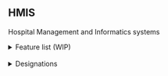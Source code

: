 ## HMIS

Hospital Management and Informatics systems

<details>
<summary>Feature list (WIP)</summary>
<br>

OPD (OUT Patient Department)

- Come -> Consult -> Go
- Appointments/ Single Time Interactions
- Discrete History management

<br>

IPD (IN Patient Department)

- Admission -> Discharge -> Followup
- Continuous Patient Journey
- Department Specific
- Operations and surgeries management

<br>

Inventory

1. Consumables
   - Medicines (Tabs, Syrups)
   - Non Medicines (Injections, Dressings, Saline, Gloves, Tape, Pipe, etc...)
2. Non Consumables (Fans, Chairs, Tables, etc...)

<br>

Lab Management

- Scannable Test Reports to generate e-docs or integrate with testing softwares
- Test Reports

<br>

Insights and Analytics

- How your hospital is performing

<br>

Tracking and Behaviour

- Patient Navigation
- Patient Behaviour
- Patient Journey
- Patient Satisfaction

<br>

Payments

- Payment Integration
- Skip-able/Configurable Payments

<br>

Hospital Package Creator

- Health Checkups
- Operations and surgeries
- Cost Analysis

<br>

Health Insurance

- Integration with Health Insurance Companies
- Integration with Govt. for Health IDs

<br>

Other Features

- Patient options for nearest hospital selection (tenant based)
</details>

<br>

<details>
<summary>Designations</summary>
<br>

Designation does not implement any permission of its own, it is just a way to label users on the basis of their name in the workplace. Permissions are implemented granularly and can be assigned to any user.

<br>

Super Admin

- Developer (Can Do Anything): Has Database Access

<br>

Admin (Client/Tenant): Can be multiple

- Create/Modify/Manage Users/Profiles
- Add/Modify user permissions
- Feature to "view as" other auth level

<br>

Doctor

- Read/Create/modify patient records/history
- Consultation + Prescription
- Refer to another doctors

<br>

Receptionist

- Get Patient Reports
- Schedule Appointments
- Check for doctor availability
- Emergency Cases
- Confirm appointments leads by patients

<br>

Pharmacist

- Add/Dispense Medicines
- Check for availability/expiry/stock

<br>

Patient

- Sign-up + Create/Update Profile
- Quote for appointment

</details>
